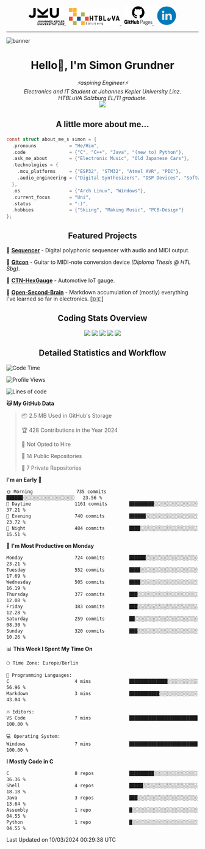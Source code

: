<p align="center">
  <a href="https://www.jku.at/">
    <picture>
      <source media="(prefers-color-scheme: dark)" srcset="/images/jku_logo_weiss.png" height="45"/>
      <img alt="JKU Linz" src="/images/jku_logo_schwarz.png" height="45"/>
    </picture>
  </a> &nbsp;
   
  <a href="http://www.htl-salzburg.ac.at/startseite.html">
    <picture>
      <source media="(prefers-color-scheme: dark)" srcset="/images/htlbla_logo_weiss.png" height="45"/>
      <img alt="HTBLuVA Salzburg" src="/images/htlbla_logo_schwarz.png" height="45"/>
    </picture>
  </a> &nbsp;
   
  <a href="https://s-grundner.github.io/">
    <picture>
      <source media="(prefers-color-scheme: dark)" srcset="/images/pages_weiss.png" height="50"/>
      <img alt="Pages" src="/images/pages.png" height="50"/>
    </picture>
  </a> &nbsp;
  
  <a href="https://www.linkedin.com/in/simon-grundner/">
    <img alt="LinkedIn" src="/images/LinkedIn.png" height="50"/>
  </a>
</p>

---

![banner](https://github.com/s-grundner/s-grundner/assets/55248627/4d393e17-cc22-4aac-a59a-1279728b936f)

<h1 align="center">Hello👋, I'm Simon Grundner</h1>

<p align="center">
  <em>
   ⚡aspiring Engineer⚡<br>
    Electronics and IT Student at Johannes Kepler University Linz. <br>
    HTBLuVA Salzburg EL/TI graduate.
    </a><br><img src="https://media.giphy.com/media/WUlplcMpOCEmTGBtBW/giphy.gif" width="40">
  </em><br>
</p>
 
<h2 align="center"> A little more about me...</h2>
  
```c
const struct about_me_s simon = {
  .pronouns            = "He/Him",
  .code                = {"C", "C++", "Java", "(new to) Python"},
  .ask_me_about        = {"Electronic Music", "Old Japanese Cars"},
  .technologies = { 
    .mcu_platforms     = {"ESP32", "STM32", "Atmel AVR", "PIC"},
    .audio_engineering = {"Digital Synthesizers", "DSP Devices", "Software Sounddesign"},
  },
  .os                  = {"Arch Linux", "Windows"},
  .current_focus       = "Uni",
  .status              = ":)",
  .hobbies             = {"Skiing", "Making Music", "PCB-Design"}
};
 ```
<h2 align="center">Featured Projects</h2>

🎹 [**Sequencer**](https://github.com/s-grundner/HWEP-Sequencer) - Digital polyphonic sequencer with audio and MIDI output. <br/>

🎸 [**Gitcon**](https://github.com/s-grundner/MTAP-MIDI-Guitar-Converter) - Guitar to MIDI-note conversion device _(Diploma Thesis @ HTL Sbg)_. <br/>

🚗 [**CTN-HexGauge**](https://github.com/s-grundner/CTN-HexGauge) - Automotive IoT gauge. <br/>

🧠 [**Open-Second-Brain**](https://github.com/s-grundner/Elektronik) - Markdown accumulation of (mostly) everything I've learned so far in electronics. [🇩🇪] <br/>

<h2 align="center"> Coding Stats Overview </h2>

<div align ="center"> 

![](http://github-profile-summary-cards.vercel.app/api/cards/profile-details?username=s-grundner&theme=aura_dark)
![](http://github-profile-summary-cards.vercel.app/api/cards/most-commit-language?username=s-grundner&theme=aura_dark)
![](http://github-profile-summary-cards.vercel.app/api/cards/repos-per-language?username=s-grundner&theme=aura_dark)
![](http://github-profile-summary-cards.vercel.app/api/cards/stats?username=s-grundner&theme=aura_dark)
![](http://github-profile-summary-cards.vercel.app/api/cards/productive-time?username=s-grundner&theme=aura_dark&utcOffset=8)

</div>

<h2 align="center"> Detailed Statistics and Workflow </h2>

<!--START_SECTION:waka-->
![Code Time](http://img.shields.io/badge/Code%20Time-346%20hrs%2049%20mins-blue)

![Profile Views](http://img.shields.io/badge/Profile%20Views-1-blue)

![Lines of code](https://img.shields.io/badge/From%20Hello%20World%20I%27ve%20Written-22.5%20million%20lines%20of%20code-blue)

**🐱 My GitHub Data** 

> 📦 2.5 MB Used in GitHub's Storage 
 > 
> 🏆 428 Contributions in the Year 2024
 > 
> 🚫 Not Opted to Hire
 > 
> 📜 14 Public Repositories 
 > 
> 🔑 7 Private Repositories 
 > 
**I'm an Early 🐤** 

```text
🌞 Morning                735 commits         ██████░░░░░░░░░░░░░░░░░░░   23.56 % 
🌆 Daytime                1161 commits        █████████░░░░░░░░░░░░░░░░   37.21 % 
🌃 Evening                740 commits         ██████░░░░░░░░░░░░░░░░░░░   23.72 % 
🌙 Night                  484 commits         ████░░░░░░░░░░░░░░░░░░░░░   15.51 % 
```
📅 **I'm Most Productive on Monday** 

```text
Monday                   724 commits         ██████░░░░░░░░░░░░░░░░░░░   23.21 % 
Tuesday                  552 commits         ████░░░░░░░░░░░░░░░░░░░░░   17.69 % 
Wednesday                505 commits         ████░░░░░░░░░░░░░░░░░░░░░   16.19 % 
Thursday                 377 commits         ███░░░░░░░░░░░░░░░░░░░░░░   12.08 % 
Friday                   383 commits         ███░░░░░░░░░░░░░░░░░░░░░░   12.28 % 
Saturday                 259 commits         ██░░░░░░░░░░░░░░░░░░░░░░░   08.30 % 
Sunday                   320 commits         ███░░░░░░░░░░░░░░░░░░░░░░   10.26 % 
```


📊 **This Week I Spent My Time On** 

```text
🕑︎ Time Zone: Europe/Berlin

💬 Programming Languages: 
C                        4 mins              ██████████████░░░░░░░░░░░   56.96 % 
Markdown                 3 mins              ███████████░░░░░░░░░░░░░░   43.04 % 

🔥 Editors: 
VS Code                  7 mins              █████████████████████████   100.00 % 

💻 Operating System: 
Windows                  7 mins              █████████████████████████   100.00 % 
```

**I Mostly Code in C** 

```text
C                        8 repos             █████████░░░░░░░░░░░░░░░░   36.36 % 
Shell                    4 repos             █████░░░░░░░░░░░░░░░░░░░░   18.18 % 
Java                     3 repos             ███░░░░░░░░░░░░░░░░░░░░░░   13.64 % 
Assembly                 1 repo              █░░░░░░░░░░░░░░░░░░░░░░░░   04.55 % 
Python                   1 repo              █░░░░░░░░░░░░░░░░░░░░░░░░   04.55 % 
```




 Last Updated on 10/03/2024 00:29:38 UTC
<!--END_SECTION:waka-->
